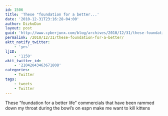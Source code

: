 ```yaml
---
id: 1506
title: 'These "foundation for a better...'
date: '2010-12-31T23:16:28-04:00'
author: DizkoDan
layout: post
guid: 'http://www.cyberjunx.com/blog/archives/2010/12/31/these-foundation-for-a-better/'
permalink: /2010/12/31/these-foundation-for-a-better/
aktt_notify_twitter:
    - 'yes'
ljID:
    - '1150'
aktt_twitter_id:
    - '21042043463671808'
categories:
    - Twitter
tags:
    - tweets
    - Twitter
---
```


These “foundation for a better life” commercials that have been rammed down my throat during the bowl’s on espn make me want to kill kittens